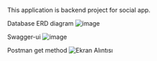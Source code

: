 This application is backend project for social app.

Database ERD diagram
![image](https://github.com/ozseven/social-app-backend/assets/71008717/7d023062-495a-447e-86bb-059ebd8ef4a3)

Swagger-ui
![image](https://github.com/ozseven/social-app-backend/assets/71008717/8236d488-0849-4d37-a60e-c1aa4b4a5986)

Postman get method
![Ekran Alıntısı](https://github.com/ozseven/social-app-backend/assets/71008717/6effdf9a-77cb-44b3-b015-02a98dc94cfc)
